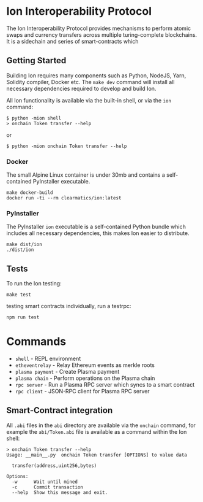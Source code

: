 # Ion Interoperability Protocol

The Ion Interoperability Protocol provides mechanisms to perform atomic swaps and currency transfers across
multiple turing-complete blockchains. It is a sidechain and series of smart-contracts which

## Getting Started

Building Ion requires many components such as Python, NodeJS, Yarn, Solidity compiler, Docker etc.
The `make dev` command will install all necessary dependencies required to develop and build Ion.

All Ion functionality is available via the built-in shell, or via the `ion` command:

```commandline
$ python -mion shell
> onchain Token transfer --help
```

or

```
$ python -mion onchain Token transfer --help
```

### Docker

The small Alpine Linux container is under 30mb and contains a self-contained PyInstaller executable.

```commandline
make docker-build
docker run -ti --rm clearmatics/ion:latest
```

### PyInstaller

The PyInstaller `ion` executable is a self-contained Python bundle which includes all necessary dependencies,
this makes Ion easier to distribute.  

```commandline
make dist/ion
./dist/ion
```

## Tests

To run the Ion testing:
```
make test
```

testing smart contracts individually, run a testrpc:
```
npm run test
```

# Commands

 * `shell` - REPL environment
 * `etheventrelay` - Relay Ethereum events as merkle roots
 * `plasma payment` - Create Plasma payment
 * `plasma chain` - Perform operations on the Plasma chain
 * `rpc server` - Run a Plasma RPC server which syncs to a smart contract
 * `rpc client` - JSON-RPC client for Plasma RPC server

## Smart-Contract integration

All `.abi` files in the `abi` directory are available via the `onchain` command,
for example the `abi/Token.abi` file is available as a command within the Ion shell:

```commandline
> onchain Token transfer --help
Usage: __main__.py  onchain Token transfer [OPTIONS] to value data

  transfer(address,uint256,bytes)

Options:
  -w      Wait until mined
  -c      Commit transaction
  --help  Show this message and exit.
```
